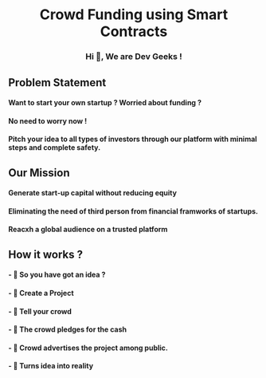 <h1 align="center">Crowd Funding using Smart Contracts</h1>

<h3 align="center">Hi 👋, We are Dev Geeks !</h3>

<h2>Problem Statement</h2>
<h4> Want to start your own startup ? Worried about funding ? </h4>
                         <h4> No need to worry now ! </h4>
                         <h4> Pitch your idea to all types of investors through our platform with minimal steps and complete safety.</h4>
                         
                         
<h2>Our Mission</h2>
<h4> Generate start-up capital without reducing equity </h4>
                         <h4> Eliminating the need of third person from financial framworks of startups. </h4>
                         <h4> Reacxh a global audience on a trusted platform</h4>


<h2>How it works ? </h2>
<h4> - 🔭 So you have got an idea ? </h4>
<h4> - 🔭 Create a Project </h4>
<h4> - 🔭 Tell your crowd </h4>
<h4> - 🔭 The crowd pledges for the cash </h4>
<h4> - 🔭 Crowd advertises the project among public. </h4>
<h4> - 🔭 Turns idea into reality </h4>

